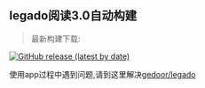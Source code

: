 
## legado阅读3.0自动构建


> 最新构建下载:

[![GitHub release (latest by date)](https://img.shields.io/github/v/release/db-one/gedoor-Build?style=for-the-badge&label=固阅读.legado下载)](https://github.com/shidahuilang/gedoor-Build/releases)



使用app过程中遇到问题,请到这里解决[gedoor/legado](https://github.com/gedoor/legado/issues)
